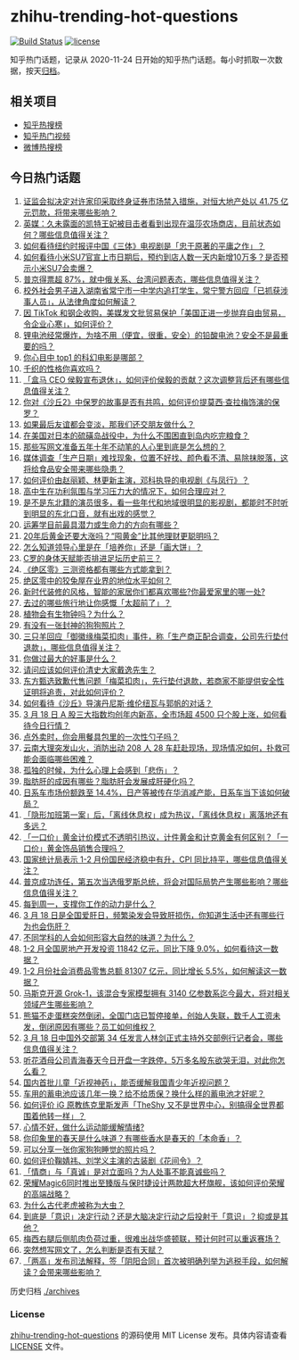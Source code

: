 # zhihu-trending-hot-questions

[![Build Status](https://github.com/justjavac/zhihu-trending-hot-questions/workflows/ci/badge.svg?branch=master)](https://github.com/justjavac/zhihu-trending-hot-questions/actions)
[![license](https://img.shields.io/github/license/justjavac/zhihu-trending-hot-questions)](https://github.com/justjavac/zhihu-trending-hot-questions/blob/master/LICENSE)

知乎热门话题，记录从 2020-11-24
日开始的知乎热门话题。每小时抓取一次数据，按天[归档](./archives)。

## 相关项目

- [知乎热搜榜](https://github.com/justjavac/zhihu-trending-top-search)
- [知乎热门视频](https://github.com/justjavac/zhihu-trending-hot-video)
- [微博热搜榜](https://github.com/justjavac/weibo-trending-hot-search)

## 今日热门话题

<!-- BEGIN -->
<!-- 最后更新时间 Tue Mar 19 2024 06:10:24 GMT+0800 (China Standard Time) -->

1. [证监会拟决定对许家印采取终身证券市场禁入措施，对恒大地产处以 41.75 亿元罚款，将带来哪些影响？](https://www.zhihu.com/question/649119538)
1. [英媒：久未露面的凯特王妃被目击者看到出现在温莎农场商店，目前状态如何？哪些信息值得关注？](https://www.zhihu.com/question/649049005)
1. [如何看待纽约时报评中国《三体》电视剧是「忠于原著的平庸之作」？](https://www.zhihu.com/question/648978442)
1. [如何看待小米SU7官宣上市日期后，预约到店人数一天内新增10万多？是否预示小米SU7会卖爆？](https://www.zhihu.com/question/648379095)
1. [普京得票超 87%，就中俄关系、台湾问题表态，哪些信息值得关注？](https://www.zhihu.com/question/649080641)
1. [校外社会男子进入湖南省常宁市一中学内追打学生，常宁警方回应「已抓获涉事人员」，从法律角度如何解读？](https://www.zhihu.com/question/648976315)
1. [因 TikTok 和钢企收购，美媒发文批贸易保护「美国正进一步抛弃自由贸易，令企业心寒」，如何评价？](https://www.zhihu.com/question/649102039)
1. [锂电池经常爆炸，为啥不用（便宜，很重，安全）的铅酸电池？安全不是最重要的吗？](https://www.zhihu.com/question/471001272)
1. [你心目中 top1 的科幻电影是哪部？](https://www.zhihu.com/question/648514905)
1. [千织的性格你喜欢吗？](https://www.zhihu.com/question/648474930)
1. [「盒马 CEO 侯毅宣布退休」，如何评价侯毅的贡献？这次调整背后还有哪些信息值得关注？](https://www.zhihu.com/question/649091215)
1. [你对《沙丘2》中保罗的故事是否有共鸣，如何评价提莫西·查拉梅饰演的保罗？](https://www.zhihu.com/question/648100670)
1. [如果最后友谊都会变淡，那我们还交朋友做什么？](https://www.zhihu.com/question/640505098)
1. [在美国对日本的硫磺岛战役中，为什么不围困直到岛内吃完粮食？](https://www.zhihu.com/question/277240724)
1. [那些写网文准备五年十年不动笔的人心里到底是怎么想的？](https://www.zhihu.com/question/639903573)
1. [媒体调查「生产日期」难找现象，位置不好找、颜色看不清、易除抹脱落，这将给食品安全带来哪些隐患？](https://www.zhihu.com/question/649097244)
1. [如何评价由赵丽颖、林更新主演，邓科执导的电视剧《与凤行》？](https://www.zhihu.com/question/649118300)
1. [高中生在功利氛围与学习压力大的情况下，如何合理应对？](https://www.zhihu.com/question/643323432)
1. [是不是东北籍的演员很多，看一些年代和地域很明显的影视剧，都能时不时听到明显的东北口音，就有出戏的感觉？](https://www.zhihu.com/question/648654568)
1. [运筹学目前最具潜力或生命力的方向有哪些？](https://www.zhihu.com/question/648061702)
1. [20年后黄金还要大涨吗？“囤黄金”比其他理财更聪明吗？](https://www.zhihu.com/question/649106315)
1. [怎么知道领导心里是在「培养你」还是「画大饼」？](https://www.zhihu.com/question/648171345)
1. [C罗的身体天赋能否排进足坛历史前三？](https://www.zhihu.com/question/648608255)
1. [《绝区零》三测资格都有哪些方式能拿到？](https://www.zhihu.com/question/649044180)
1. [绝区零中的狡兔屋在业界的地位水平如何？](https://www.zhihu.com/question/649090218)
1. [新时代装修的风格，智能的家居你们都喜欢哪些?你最爱家里的哪一处?](https://www.zhihu.com/question/649120952)
1. [去过的哪些旅行地让你感慨「太超前了」？](https://www.zhihu.com/question/648235421)
1. [植物会有生物钟吗？为什么？](https://www.zhihu.com/question/648173580)
1. [有没有一张封神的狗狗照片？](https://www.zhihu.com/question/643849964)
1. [三只羊回应「御徽缘梅菜扣肉」事件，称「生产商正配合调查，公司先行垫付退款」，哪些信息值得关注？](https://www.zhihu.com/question/649102759)
1. [你做过最大的好事是什么？](https://www.zhihu.com/question/330920421)
1. [请问应该如何评价清史大家戴逸先生？](https://www.zhihu.com/question/640978649)
1. [东方甄选致歉代售问题「梅菜扣肉」，先行垫付退款，若商家不能提供安全性证明将追责，对此如何评价？](https://www.zhihu.com/question/649084513)
1. [如何看待《沙丘》导演丹尼斯·维伦纽瓦与郭帆的对话？](https://www.zhihu.com/question/648805095)
1. [3 月 18 日 A 股三大指数均创年内新高，全市场超 4500 只个股上涨，如何看待今日行情？](https://www.zhihu.com/question/649029452)
1. [点外卖时，你会用餐具包里的一次性勺子吗？](https://www.zhihu.com/question/648657921)
1. [云南大理突发山火，消防出动 208 人 28 车赶赴现场，现场情况如何，扑救可能会面临哪些困难？](https://www.zhihu.com/question/649117388)
1. [孤独的时候，为什么心理上会感到「悲伤」？](https://www.zhihu.com/question/648450294)
1. [脂肪肝的成因有哪些？脂肪肝会发展成肝硬化吗？](https://www.zhihu.com/question/649088362)
1. [日系车市场份额跌至 14.4%，日产等被传在华消减产能，日系车当下该如何破局？](https://www.zhihu.com/question/649088847)
1. [「隐形加班第一案」后，「离线休息权」成为热议，「离线休息权」离落地还有多远？](https://www.zhihu.com/question/649034944)
1. [「一口价」黄金计价模式不透明引热议，计件黄金和计克黄金有何区别？「一口价」黄金饰品销售合理吗？](https://www.zhihu.com/question/649034812)
1. [国家统计局表示 1-2 月份国民经济稳中有升，CPI 同比持平，哪些信息值得关注？](https://www.zhihu.com/question/649035648)
1. [普京成功连任，第五次当选俄罗斯总统，将会对国际局势产生哪些影响？哪些信息值得关注？](https://www.zhihu.com/question/649029869)
1. [每到周一，支撑你工作的动力是什么？](https://www.zhihu.com/question/648054841)
1. [3 月 18 日是全国爱肝日，频繁染发会导致肝损伤，你知道生活中还有哪些行为也会伤肝？](https://www.zhihu.com/question/649025019)
1. [不同学科的人会如何形容大自然的味道？为什么？](https://www.zhihu.com/question/648340317)
1. [1-2 月全国房地产开发投资 11842 亿元，同比下降 9.0%，如何看待这一数据？](https://www.zhihu.com/question/649034588)
1. [1-2 月份社会消费品零售总额 81307 亿元，同比增长 5.5%，如何解读这一数据？](https://www.zhihu.com/question/649033528)
1. [马斯克开源 Grok-1，该混合专家模型拥有 3140 亿参数系迄今最大，将对相关领域产生哪些影响？](https://www.zhihu.com/question/649026232)
1. [熊猫不走蛋糕突然倒闭，全国门店已暂停接单，创始人失联，数千人工资未发，倒闭原因有哪些？员工如何维权？](https://www.zhihu.com/question/649029557)
1. [3 月 18 日中国外交部第 34 任发言人林剑正式主持外交部例行记者会，哪些信息值得关注？](https://www.zhihu.com/question/649080962)
1. [听花酒母公司青海春天今日开盘一字跌停，5万多名股东欲哭无泪，对此你怎么看？](https://www.zhihu.com/question/649056430)
1. [国内首批儿童「近视神药」，能否缓解我国青少年近视问题？](https://www.zhihu.com/question/649069974)
1. [车用的蓄电池应该几年一换？给不给质保？换什么样的蓄电池才好呢？](https://www.zhihu.com/question/60576907)
1. [如何评价 iG 原教练克里斯发声「TheShy 又不是世界中心，别搞得全世界都围着他转一样」？](https://www.zhihu.com/question/648843559)
1. [心情不好，做什么运动能缓解情绪?](https://www.zhihu.com/question/648387068)
1. [你印象里的春天是什么味道？有哪些香水是春天的「本命香」？](https://www.zhihu.com/question/648432528)
1. [可以分享一张你家狗狗睡觉的照片吗？](https://www.zhihu.com/question/645549224)
1. [如何评价鞠婧祎、刘学义主演的古装剧《花间令》？](https://www.zhihu.com/question/648697897)
1. [「情商」与「真诚」是对立面吗？为人处事不能真诚些吗？](https://www.zhihu.com/question/648609006)
1. [荣耀Magic6同时推出至臻版与保时捷设计两款超大杯旗舰，该如何评价荣耀的高端战略？](https://www.zhihu.com/question/649105960)
1. [为什么古代老虎被称为大虫？](https://www.zhihu.com/question/29161985)
1. [到底是「意识」决定行动？还是大脑决定行动之后投射于「意识」？抑或是其他？](https://www.zhihu.com/question/648489321)
1. [梅西右腿后侧肌肉负荷过重，很难出战华盛顿联，预计何时可以重返赛场？](https://www.zhihu.com/question/648648618)
1. [突然想写网文了，怎么判断是否有天赋？](https://www.zhihu.com/question/646892688)
1. [「两高」发布司法解释，签「阴阳合同」首次被明确列举为逃税手段，如何解读？会带来哪些影响？](https://www.zhihu.com/question/649037951)

<!-- END -->

历史归档 [./archives](./archives)

### License

[zhihu-trending-hot-questions](https://github.com/justjavac/zhihu-trending-hot-questions)
的源码使用 MIT License 发布。具体内容请查看 [LICENSE](./LICENSE) 文件。
